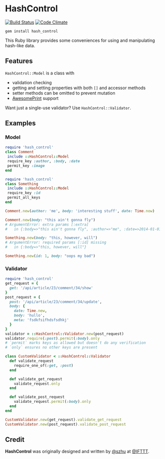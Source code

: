 # HashControl

[![Build Status](https://travis-ci.org/szhu/hashcontrol.svg?branch=master)](https://travis-ci.org/szhu/hashcontrol)
[![Code Climate](https://codeclimate.com/github/szhu/hashcontrol/badges/gpa.svg)](https://codeclimate.com/github/szhu/hashcontrol)

```shell
gem install hash_control
```

This Ruby library provides some conveniences for using and manipulating hash-like data.

## Features

`HashControl::Model` is a class with

 - validation checking
 - getting and setting properties with both `[]` and accessor methods
 - setter methods can be omitted to prevent mutation
 - [AwesomePrint](https://github.com/michaeldv/awesome_print) support

Want just a single-use validator? Use `HashControl::Validator`.
 
## Examples

### Model

 ```ruby
require 'hash_control'
class Comment
  include ::HashControl::Model
  require_key :author, :body, :date
  permit_key :image
end

require 'hash_control'
class Something
  include ::HashControl::Model
  require_key :id
  permit_all_keys
end

Comment.new(author: 'me', body: 'interesting stuff', date: Time.now)

Comment.new(body: "this ain't gonna fly")
# ArgumentError: extra params [:extra]
#   in {:body=>"this ain't gonna fly", :author=>"me", :date=>2014-01-01 00:00:00 -0000, :extra=>"hullo"}

Something.new(body: "this, however, will")
# ArgumentError: required params [:id] missing
#   in {:body=>"this, however, will"}

Something.new(id: 1, body: "oops my bad")
```

### Validator

```ruby
require 'hash_control'
get_request = {
  get: '/api/article/23/comment/34/show'
}
post_request = {
  post: '/api/article/23/comment/34/update',
  body: {
    date: Time.new,
    body: 'hullo',
    meta: 'fsdkfsifhdsfsdhkj'
  }
}
validator = ::HashControl::Validator.new(post_request)
validator.require(:post).permit(:body).only
# `permit` marks keys as allowed but doesn't do any verification
# `only` ensures no other keys are present

class CustomValidator < ::HashControl::Validator
  def validate_request
    require_one_of(:get, :post)
  end

  def validate_get_request
    validate_request.only
  end

  def validate_post_request
    validate_request.permit(:body).only
  end
end

CustomValidator.new(get_request).validate_get_request
CustomValidator.new(post_request).validate_post_request
```

## Credit

**HashControl** was originally designed and written by [@szhu] at [@IFTTT].

[@szhu]: https://github.com/szhu
[@IFTTT]: https://github.com/IFTTT
